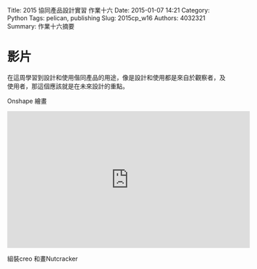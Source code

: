 Title: 2015 協同產品設計實習 作業十六
Date: 2015-01-07 14:21
Category: Python
Tags: pelican, publishing
Slug: 2015cp_w16
Authors: 4032321
Summary: 作業十六摘要


影片
============

在這周學習到設計和使用偕同產品的用途，像是設計和使用都是來自於觀察者，及使用者，那這個應該就是在未來設計的重點。

Onshape 繪畫

<iframe width="560" height="315" src="https://www.youtube.com/embed/kd51QZzei1Y" frameborder="0" allowfullscreen></iframe>

組裝creo 和畫Nutcracker




